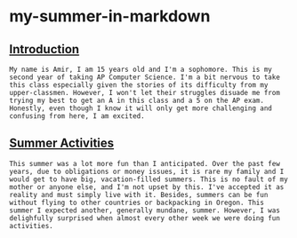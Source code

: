 # my-summer-in-markdown

## <strong><u>Introduction</u></strong>

    My name is Amir, I am 15 years old and I'm a sophomore. This is my second year of taking AP Computer Science. I'm a bit nervous to take this class especially given the stories of its difficulty from my upper-classmen. However, I won't let their struggles disuade me from trying my best to get an A in this class and a 5 on the AP exam. Honestly, even though I know it will only get more challenging and confusing from here, I am excited.

##  <strong><u>Summer Activities</u></strong>

    This summer was a lot more fun than I anticipated. Over the past few years, due to obligations or money issues, it is rare my family and I would get to have big, vacation-filled summers. This is no fault of my mother or anyone else, and I'm not upset by this. I've accepted it as reality and must simply live with it. Besides, summers can be fun without flying to other countries or backpacking in Oregon. This summer I expected another, generally mundane, summer. However, I was delighfully surprised when almost every other week we were doing fun activities.
